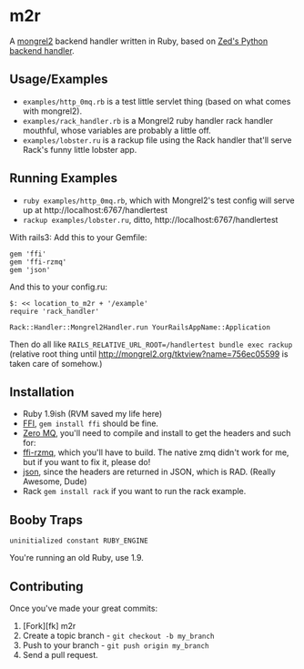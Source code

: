 m2r
===

A [mongrel2](http://mongrel2.org/index) backend handler written in Ruby, based on [Zed's Python backend handler](http://mongrel2.org/dir?ci=1bdfff8f050b97df&name=examples/python/mongrel2).

Usage/Examples
-----

* `examples/http_0mq.rb` is a test little servlet thing (based on what comes with mongrel2).
* `examples/rack_handler.rb` is a Mongrel2 ruby handler rack handler mouthful, whose variables are probably a little off.
* `examples/lobster.ru` is a rackup file using the Rack handler that'll serve Rack's funny little lobster app.

Running Examples
----------------

* `ruby examples/http_0mq.rb`, which with Mongrel2's test config will serve up at http://localhost:6767/handlertest
* `rackup examples/lobster.ru`, ditto, http://localhost:6767/handlertest

With rails3:
Add this to your Gemfile:

    gem 'ffi'
    gem 'ffi-rzmq'
    gem 'json'

And this to your config.ru:

    $: << location_to_m2r + '/example'
    require 'rack_handler'
    
    Rack::Handler::Mongrel2Handler.run YourRailsAppName::Application
  
Then do all like `RAILS_RELATIVE_URL_ROOT=/handlertest bundle exec rackup` (relative root thing until http://mongrel2.org/tktview?name=756ec05599 is taken care of somehow.)

Installation
------------

* Ruby 1.9ish (RVM saved my life here)
* [FFI](http://github.com/ffi/ffi), `gem install ffi` should be fine.
* [Zero MQ](http://www.zeromq.org/area:download), you'll need to compile and install to get the headers and such for:
* [ffi-rzmq](http://github.com/chuckremes/ffi-rzmq), which you'll have to build. The native zmq didn't work for me, but if you want to fix it, please do!
* [json](http://github.com/genki/json), since the headers are returned in JSON, which is RAD. (Really Awesome, Dude)
* Rack `gem install rack` if you want to run the rack example.

Booby Traps
-----------

    uninitialized constant RUBY_ENGINE

You're running an old Ruby, use 1.9.

Contributing
------------

Once you've made your great commits:

1. [Fork][fk] m2r
2. Create a topic branch - `git checkout -b my_branch`
3. Push to your branch - `git push origin my_branch`
4. Send a pull request.


